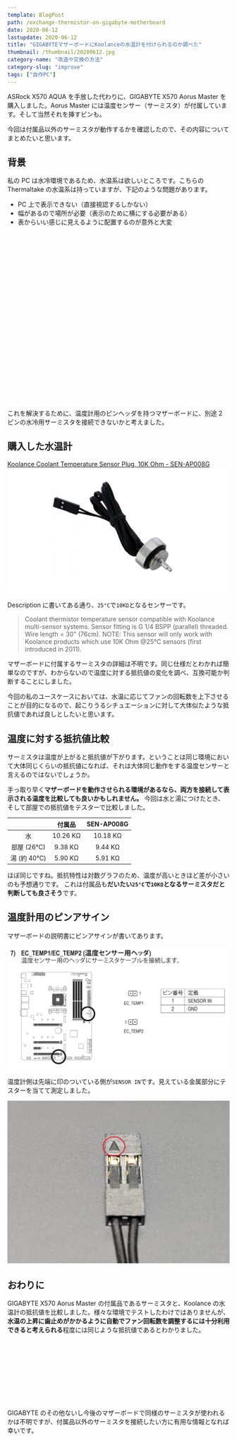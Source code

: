 ```yaml
---
template: BlogPost
path: /exchange-thermistor-on-gigabyte-motherboard
date: 2020-06-12
lastupdate: 2020-06-12
title: "GIGABYTEマザーボードにKoolanceの水温計を付けられるのか調べた"
thumbnail: /thumbnail/20200612.jpg
category-name: "改造や交換の方法"
category-slug: "improve"
tags: ["自作PC"]
---
```


ASRock X570 AQUA を手放した代わりに、GIGABYTE X570 Aorus Master を購入しました。Aorus Master には温度センサー（サーミスタ）が付属しています。そして当然それを挿すピンも。

今回は付属品以外のサーミスタが動作するかを確認したので、その内容についてまとめたいと思います。

## 背景

私の PC は水冷環境であるため、水温系は欲しいところです。こちらの Thermaltake の水温系は持っていますが、下記のような問題があります。

- PC 上で表示できない（直接視認するしかない）
- 幅があるので場所が必要（表示のために横にする必要がある）
- 表からいい感じに見えるように配置するのが意外と大変

<div class="iframely-embed"><div class="iframely-responsive" style="padding-bottom: 52.5%; padding-top: 120px;"><a href="https://www.amazon.co.jp/Thermaltake-Pacific-Temperature-CL-W151-CU00BL-%25E6%25B6%25B2%25E4%25BD%2593%25E5%2586%25B7%25E5%258D%25B4%25E5%2599%25A8%25E7%2594%25A8%25E3%2583%2587%25E3%2582%25B8%25E3%2582%25BF%25E3%2583%25AB%25E3%2583%2587%25E3%2582%25A3%25E3%2582%25B9%25E3%2583%2597%25E3%2583%25AC%25E3%2582%25A4/dp/B074DQGK7C" data-iframely-url="//cdn.iframe.ly/Etv2D9Z?iframe=card-small&omit_script=1"></a></div></div>

これを解決するために、温度計用のピンヘッダを持つマザーボードに、別途 2 ピンの水冷用サーミスタを接続できないかと考えました。

## 購入した水温計

[Koolance Coolant Temperature Sensor Plug, 10K Ohm - SEN-AP008G](https://koolance.com/coolant-temperature-sensor-plug-10k-ohm)
![](./01.jpg)

Description に書いてある通り、`25°C`で`10KΩ`となるセンサーです。

> Coolant thermistor temperature sensor compatible with Koolance multi-sensor systems. Sensor fitting is G 1/4 BSPP (parallel) threaded. Wire length = 30" (76cm). NOTE: This sensor will only work with Koolance products which use 10K Ohm @25°C sensors (first introduced in 2011).

マザーボードに付属するサーミスタの詳細は不明です。同じ仕様だとわかれば簡単なのですが、わからないので温度に対する抵抗値の変化を調べ、互換可能か判断することにしました。

今回の私のユースケースにおいては、水温に応じてファンの回転数を上下させることが目的になるので、起こりうるシチュエーションに対して大体似たような抵抗値であれば良しとしたいと思います。

## 温度に対する抵抗値比較

サーミスタは温度が上がると抵抗値が下がります。ということは同じ環境において大体同じくらいの抵抗値になれば、それは大体同じ動作をする温度センサーと言えるのではないでしょうか。

手っ取り早く**マザーボードを動作させられる環境があるなら、両方を接続して表示される温度を比較しても良いかもしれません。** 今回は水と湯につけたとき、そして部屋での抵抗値をテスターで比較しました。

|             |  付属品  | SEN-AP008G |
| :---------: | :------: | :--------: |
|     水      | 10.26 KΩ |  10.18 KΩ  |
| 部屋 (26℃)  | 9.38 KΩ  |  9.44 KΩ   |
| 湯 (約 40℃) | 5.90 KΩ  |  5.91 KΩ   |

ほぼ同じですね。抵抗特性は対数グラフのため、温度が高いときほど差が小さいのも予想通りです。
これは付属品も**だいたい`25°C`で`10KΩ`となるサーミスタだと判断しても良さそう**です。

## 温度計用のピンアサイン

マザーボードの説明書にピンアサインが書いてあります。

![](./02.png)

温度計側は先端に印のついている側が`SENSOR IN`です。見えている金属部分にテスターを当てて測定しました。

![](./03.jpg)

## おわりに

GIGABYTE X570 Aorus Master の付属品であるサーミスタと、Koolance の水温計の抵抗値を比較しました。様々な環境でテストしたわけではありませんが、**水温の上昇に歯止めがかかるように自動でファン回転数を調整するには十分利用できると考えられる**程度には同じような抵抗値であるとわかりました。

<div class="iframely-embed"><div class="iframely-responsive" style="height: 140px; padding-bottom: 0;"><a href="https://www.amazon.co.jp/GIGABYTE-X570-AORUS-MASTER-X570%25E3%2583%2581%25E3%2583%2583%25E3%2583%2597%25E3%2582%25BB%25E3%2583%2583%25E3%2583%2588%25E6%2590%25AD%25E8%25BC%2589/dp/B07SSM6CLC" data-iframely-url="//cdn.iframe.ly/sHo05Fg?iframe=card-small&omit_script=1"></a></div></div>

GIGABYTE のその他ないし今後のマザーボードで同様のサーミスタが使われるかは不明ですが、付属品以外のサーミスタを接続したい方に有用な情報となれば幸いです。
